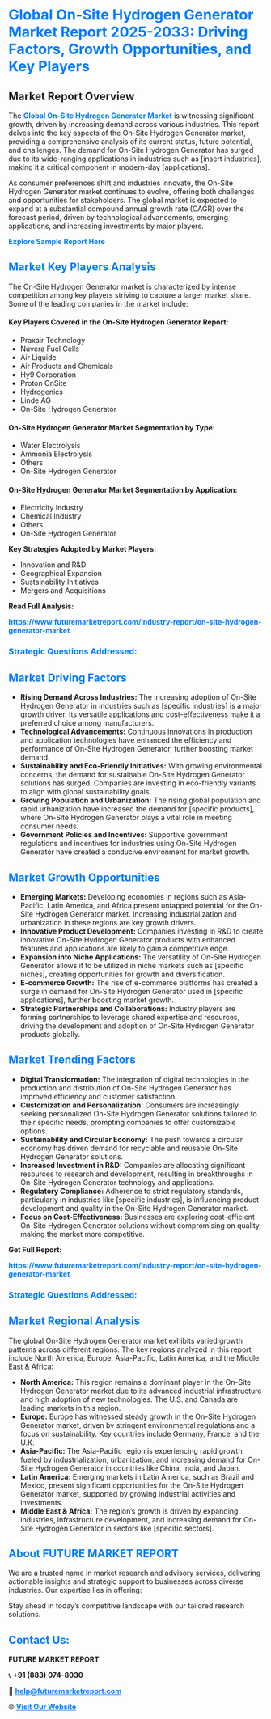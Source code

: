 <h1 style="color: #007BFF;">Global On-Site Hydrogen Generator Market Report 2025-2033: Driving Factors, Growth Opportunities, and Key Players</h1>

<section id="overview">
<h2>Market Report Overview</h2>
<p>The <a href="https://www.futuremarketreport.com/industry-report/on-site-hydrogen-generator-market" style="color: #007BFF; text-decoration: none;"><strong>Global On-Site Hydrogen Generator Market</strong></a> is witnessing significant growth, driven by increasing demand across various industries. This report delves into the key aspects of the On-Site Hydrogen Generator market, providing a comprehensive analysis of its current status, future potential, and challenges. The demand for On-Site Hydrogen Generator has surged due to its wide-ranging applications in industries such as [insert industries], making it a critical component in modern-day [applications].</p>
<p>As consumer preferences shift and industries innovate, the On-Site Hydrogen Generator market continues to evolve, offering both challenges and opportunities for stakeholders. The global market is expected to expand at a substantial compound annual growth rate (CAGR) over the forecast period, driven by technological advancements, emerging applications, and increasing investments by major players.</p>
</section>

<section id="overview">
<p><a href="https://www.futuremarketreport.com/request-sample/reportId=110442" style="color: #007BFF; text-decoration: none;"><strong>Explore Sample Report Here</strong></a></p>
</section>

<section id="key-players">
<h2 style="color: #007BFF;">Market Key Players Analysis</h2>
<p>The On-Site Hydrogen Generator market is characterized by intense competition among key players striving to capture a larger market share. Some of the leading companies in the market include:</p>
<h4>Key Players Covered in the On-Site Hydrogen Generator Report:</h4>
<ul><li>Praxair Technology</li><li>Nuvera Fuel Cells</li><li>Air Liquide</li><li>Air Products and Chemicals</li><li>Hy9 Corporation</li><li>Proton OnSite</li><li>Hydrogenics</li><li>Linde AG</li><li>On-Site Hydrogen Generator</li></ul>
<h4>On-Site Hydrogen Generator Market Segmentation by Type:</h4>
<ul><li>Water Electrolysis</li><li>Ammonia Electrolysis</li><li>Others</li><li>On-Site Hydrogen Generator</li></ul>

<h4>On-Site Hydrogen Generator Market Segmentation by Application:</h4>
<ul><li>Electricity Industry</li><li>Chemical Industry</li><li>Others</li><li>On-Site Hydrogen Generator</li></ul>
<p><strong>Key Strategies Adopted by Market Players:</strong></p>
<ul>
<li>Innovation and R&D</li>
<li>Geographical Expansion</li>
<li>Sustainability Initiatives</li>
<li>Mergers and Acquisitions</li>
</ul>
</section>

<section>
<p><strong>Read Full Analysis: </strong></p><a href="https://www.futuremarketreport.com/industry-report/on-site-hydrogen-generator-market" style="color: #007BFF; text-decoration: none;"><strong>https://www.futuremarketreport.com/industry-report/on-site-hydrogen-generator-market</strong></a>
<h3 style="color: #007BFF;">Strategic Questions Addressed:</h3>
</section>

<section id="driving-factors">
<h2 style="color: #007BFF;">Market Driving Factors</h2>
<ul>
<li><strong>Rising Demand Across Industries:</strong> The increasing adoption of On-Site Hydrogen Generator in industries such as [specific industries] is a major growth driver. Its versatile applications and cost-effectiveness make it a preferred choice among manufacturers.</li>
<li><strong>Technological Advancements:</strong> Continuous innovations in production and application technologies have enhanced the efficiency and performance of On-Site Hydrogen Generator, further boosting market demand.</li>
<li><strong>Sustainability and Eco-Friendly Initiatives:</strong> With growing environmental concerns, the demand for sustainable On-Site Hydrogen Generator solutions has surged. Companies are investing in eco-friendly variants to align with global sustainability goals.</li>
<li><strong>Growing Population and Urbanization:</strong> The rising global population and rapid urbanization have increased the demand for [specific products], where On-Site Hydrogen Generator plays a vital role in meeting consumer needs.</li>
<li><strong>Government Policies and Incentives:</strong> Supportive government regulations and incentives for industries using On-Site Hydrogen Generator have created a conducive environment for market growth.</li>
</ul>
</section>

<section id="growth-opportunities">
<h2 style="color: #007BFF;">Market Growth Opportunities</h2>
<ul>
<li><strong>Emerging Markets:</strong> Developing economies in regions such as Asia-Pacific, Latin America, and Africa present untapped potential for the On-Site Hydrogen Generator market. Increasing industrialization and urbanization in these regions are key growth drivers.</li>
<li><strong>Innovative Product Development:</strong> Companies investing in R&D to create innovative On-Site Hydrogen Generator products with enhanced features and applications are likely to gain a competitive edge.</li>
<li><strong>Expansion into Niche Applications:</strong> The versatility of On-Site Hydrogen Generator allows it to be utilized in niche markets such as [specific niches], creating opportunities for growth and diversification.</li>
<li><strong>E-commerce Growth:</strong> The rise of e-commerce platforms has created a surge in demand for On-Site Hydrogen Generator used in [specific applications], further boosting market growth.</li>
<li><strong>Strategic Partnerships and Collaborations:</strong> Industry players are forming partnerships to leverage shared expertise and resources, driving the development and adoption of On-Site Hydrogen Generator products globally.</li>
</ul>
</section>

<section id="trending-factors">
<h2 style="color: #007BFF;">Market Trending Factors</h2>
<ul>
<li><strong>Digital Transformation:</strong> The integration of digital technologies in the production and distribution of On-Site Hydrogen Generator has improved efficiency and customer satisfaction.</li>
<li><strong>Customization and Personalization:</strong> Consumers are increasingly seeking personalized On-Site Hydrogen Generator solutions tailored to their specific needs, prompting companies to offer customizable options.</li>
<li><strong>Sustainability and Circular Economy:</strong> The push towards a circular economy has driven demand for recyclable and reusable On-Site Hydrogen Generator solutions.</li>
<li><strong>Increased Investment in R&D:</strong> Companies are allocating significant resources to research and development, resulting in breakthroughs in On-Site Hydrogen Generator technology and applications.</li>
<li><strong>Regulatory Compliance:</strong> Adherence to strict regulatory standards, particularly in industries like [specific industries], is influencing product development and quality in the On-Site Hydrogen Generator market.</li>
<li><strong>Focus on Cost-Effectiveness:</strong> Businesses are exploring cost-efficient On-Site Hydrogen Generator solutions without compromising on quality, making the market more competitive.</li>
</ul>
</section>

<section>
<p><strong>Get Full Report: </strong></p><a href="https://www.futuremarketreport.com/industry-report/on-site-hydrogen-generator-market" style="color: #007BFF; text-decoration: none;"><strong>https://www.futuremarketreport.com/industry-report/on-site-hydrogen-generator-market</strong></a>
<h3 style="color: #007BFF;">Strategic Questions Addressed:</h3>
</section>


<section id="regional-analysis">
<h2 style="color: #007BFF;">Market Regional Analysis</h2>
<p>The global On-Site Hydrogen Generator market exhibits varied growth patterns across different regions. The key regions analyzed in this report include North America, Europe, Asia-Pacific, Latin America, and the Middle East & Africa:</p>
<ul>
<li><strong>North America:</strong> This region remains a dominant player in the On-Site Hydrogen Generator market due to its advanced industrial infrastructure and high adoption of new technologies. The U.S. and Canada are leading markets in this region.</li>
<li><strong>Europe:</strong> Europe has witnessed steady growth in the On-Site Hydrogen Generator market, driven by stringent environmental regulations and a focus on sustainability. Key countries include Germany, France, and the U.K.</li>
<li><strong>Asia-Pacific:</strong> The Asia-Pacific region is experiencing rapid growth, fueled by industrialization, urbanization, and increasing demand for On-Site Hydrogen Generator in countries like China, India, and Japan.</li>
<li><strong>Latin America:</strong> Emerging markets in Latin America, such as Brazil and Mexico, present significant opportunities for the On-Site Hydrogen Generator market, supported by growing industrial activities and investments.</li>
<li><strong>Middle East & Africa:</strong> The region’s growth is driven by expanding industries, infrastructure development, and increasing demand for On-Site Hydrogen Generator in sectors like [specific sectors].</li>
</ul>
</section>

<footer>
<h2 style="color: #007BFF;">About FUTURE MARKET REPORT</h2>
<p>We are a trusted name in market research and advisory services, delivering actionable insights and strategic support to businesses across diverse industries. Our expertise lies in offering:</p>

<p>Stay ahead in today’s competitive landscape with our tailored research solutions.</p>

<h2 style="color: #007BFF;">Contact Us:</h2>
<p><strong>FUTURE MARKET REPORT</strong></p>
<p>📞 <strong>+91 (883) 074-8030</strong></p>
<p>📧 <strong><a href="mailto:help@futuremarketreport.com" style="color: #007BFF;">help@futuremarketreport.com</a></strong></p>
<p>🌐 <strong><a href="https://www.futuremarketreport.com/" style="color: #007BFF;">Visit Our Website</a></strong></p>
</footer>